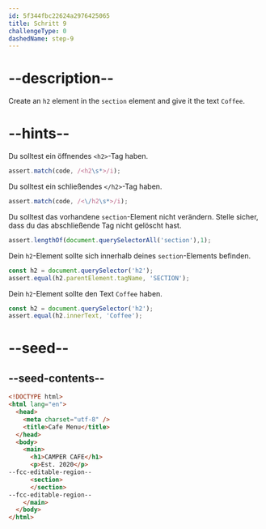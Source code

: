 ```yaml
---
id: 5f344fbc22624a2976425065
title: Schritt 9
challengeType: 0
dashedName: step-9
---
```


# --description--

Create an `h2` element in the `section` element and give it the text `Coffee`.

# --hints--

Du solltest ein öffnendes `<h2>`-Tag haben.

```js
assert.match(code, /<h2\s*>/i);
```

Du solltest ein schließendes `</h2>`-Tag haben.

```js
assert.match(code, /<\/h2\s*>/i);
```

Du solltest das vorhandene `section`-Element nicht verändern. Stelle sicher, dass du das abschließende Tag nicht gelöscht hast.

```js
assert.lengthOf(document.querySelectorAll('section'),1);
```

Dein `h2`-Element sollte sich innerhalb deines `section`-Elements befinden.

```js
const h2 = document.querySelector('h2');
assert.equal(h2.parentElement.tagName, 'SECTION');
```

Dein `h2`-Element sollte den Text `Coffee` haben.

```js
const h2 = document.querySelector('h2');
assert.equal(h2.innerText, 'Coffee');
```

# --seed--

## --seed-contents--

```html
<!DOCTYPE html>
<html lang="en">
  <head>
    <meta charset="utf-8" />
    <title>Cafe Menu</title>
  </head>
  <body>
    <main>
      <h1>CAMPER CAFE</h1>
      <p>Est. 2020</p>
--fcc-editable-region--
      <section>
      </section>
--fcc-editable-region--
    </main>
  </body>
</html>
```
